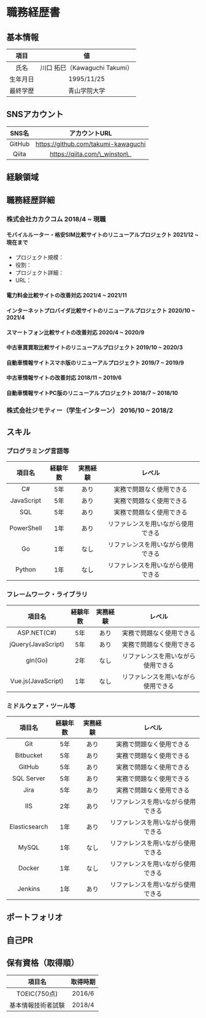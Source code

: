# 職務経歴書
## 基本情報
|項目|値|
|:--:|:--:|
|氏名|川口 拓巳（Kawaguchi Takumi）|
|生年月日|1995/11/25|
|最終学歴|青山学院大学|

## SNSアカウント
|SNS名|アカウントURL|
|:--:|:--:|
|GitHub|https://github.com/takumi-kawaguchi|
|Qiita|https://qiita.com/\_winston\_|

## 経験領域


## 職務経歴詳細
### 株式会社カカクコム 2018/4 ~ 現職
#### モバイルルーター・格安SIM比較サイトのリニューアルプロジェクト 2021/12 ~ 現在まで
- プロジェクト規模：
- 役割：
- プロジェクト詳細：
- URL：

#### 電力料金比較サイトの改善対応 2021/4 ~ 2021/11
#### インターネットプロバイダ比較サイトのリニューアルプロジェクト 2020/10 ~ 2021/4
#### スマートフォン比較サイトの改善対応 2020/4 ~ 2020/9
#### 中古車買買取比較サイトのリニューアルプロジェクト 2019/10 ~ 2020/3
#### 自動車情報サイトスマホ版のリニューアルプロジェクト 2019/7 ~ 2019/9
#### 中古車情報サイトの改善対応 2018/11 ~ 2019/6
#### 自動車情報サイトPC版のリニューアルプロジェクト 2018/7 ~ 2018/10

### 株式会社ジモティー（学生インターン） 2016/10 ~ 2018/2

## スキル
### プログラミング言語等
|項目名|経験年数|実務経験|レベル|
|:--:|:--:|:--:|:--:|
|C#|5年|あり|実務で問題なく使用できる|
|JavaScript|5年|あり|実務で問題なく使用できる|
|SQL|5年|あり|実務で問題なく使用できる|
|PowerShell|1年|あり|リファレンスを用いながら使用できる|
|Go|1年|なし|リファレンスを用いながら使用できる|
|Python|1年|なし|リファレンスを用いながら使用できる|

### フレームワーク・ライブラリ
|項目名|経験年数|実務経験|レベル|
|:--:|:--:|:--:|:--:|
|ASP.NET(C#)|5年|あり|実務で問題なく使用できる|
|jQuery(JavaScript)|5年|あり|実務で問題なく使用できる|
|gin(Go)|2年|なし|リファレンスを用いながら使用できる|
|Vue.js(JavaScript)|1年|なし|リファレンスを用いながら使用できる|

### ミドルウェア・ツール等
|項目名|経験年数|実務経験|レベル|
|:--:|:--:|:--:|:--:|
|Git|5年|あり|実務で問題なく使用できる|
|Bitbucket|5年|あり|実務で問題なく使用できる|
|GitHub|5年|あり|実務で問題なく使用できる|
|SQL Server|5年|あり|実務で問題なく使用できる|
|Jira|5年|あり|実務で問題なく使用できる|
|IIS|2年|あり|リファレンスを用いながら使用できる|
|Elasticsearch|1年|あり|リファレンスを用いながら使用できる|
|MySQL|1年|なし|リファレンスを用いながら使用できる|
|Docker|1年|なし|リファレンスを用いながら使用できる|
|Jenkins|1年|あり|リファレンスを用いながら使用できる|

## ポートフォリオ

## 自己PR

## 保有資格（取得順）
|項目名|取得時期|
|:--:|:--:|
|TOEIC(750点)|2016/6|
|基本情報技術者試験|2018/4|